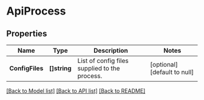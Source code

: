 # ApiProcess

## Properties
Name | Type | Description | Notes
------------ | ------------- | ------------- | -------------
**ConfigFiles** | **[]string** | List of config files supplied to the process. | [optional] [default to null]

[[Back to Model list]](../README.md#documentation-for-models) [[Back to API list]](../README.md#documentation-for-api-endpoints) [[Back to README]](../README.md)

